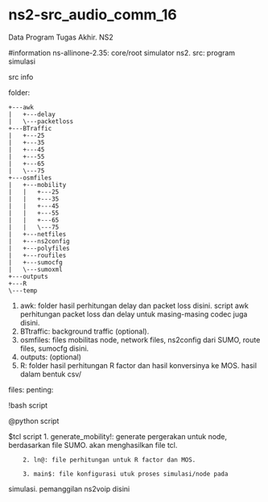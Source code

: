# ns2-src_audio_comm_16
Data Program Tugas Akhir. NS2

#information
ns-allinone-2.35: core/root simulator ns2. 
src: program simulasi

src info

folder:

    +---awk
    |   +---delay
    |   \---packetloss
    +---BTraffic
    |   +---25
    |   +---35
    |   +---45
    |   +---55
    |   +---65
    |   \---75
    +---osmfiles
    |   +---mobility
    |   |   +---25
    |   |   +---35
    |   |   +---45
    |   |   +---55
    |   |   +---65
    |   |   \---75
    |   +---netfiles
    |   +---ns2config
    |   +---polyfiles
    |   +---roufiles
    |   +---sumocfg
    |   \---sumoxml
    +---outputs
    +---R
    \---temp

1. awk: folder hasil perhitungan delay dan packet loss disini. script awk perhitungan packet loss dan delay untuk masing-masing codec juga disini.
2. BTtraffic: background traffic (optional).
3. osmfiles: files mobilitas node, network files, ns2config dari SUMO, route files, sumocfg disini.
4. outputs: (optional)
5. R: folder hasil perhitungan R factor dan hasil konversinya ke MOS. hasil dalam bentuk csv/

files:
penting:

!bash script

@python script

$tcl script
        1. generate_mobility!: generate pergerakan untuk node, 
berdasarkan file SUMO. akan menghasilkan file tcl.

        2. ln@: file perhitungan untuk R factor dan MOS.

        3. main$: file konfigurasi utuk proses simulasi/node pada 
simulasi. pemanggilan ns2voip disini
